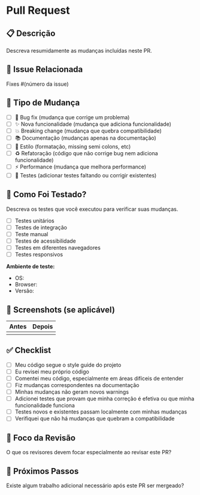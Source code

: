 # Pull Request

## 📋 Descrição

Descreva resumidamente as mudanças incluídas neste PR.

## 🔗 Issue Relacionada

Fixes #(número da issue)

## 🧪 Tipo de Mudança

- [ ] 🐛 Bug fix (mudança que corrige um problema)
- [ ] ✨ Nova funcionalidade (mudança que adiciona funcionalidade)
- [ ] 💥 Breaking change (mudança que quebra compatibilidade)
- [ ] 📚 Documentação (mudanças apenas na documentação)
- [ ] 🎨 Estilo (formatação, missing semi colons, etc)
- [ ] ♻️ Refatoração (código que não corrige bug nem adiciona funcionalidade)
- [ ] ⚡ Performance (mudança que melhora performance)
- [ ] 🧪 Testes (adicionar testes faltando ou corrigir existentes)

## 🧪 Como Foi Testado?

Descreva os testes que você executou para verificar suas mudanças.

- [ ] Testes unitários
- [ ] Testes de integração
- [ ] Teste manual
- [ ] Testes de acessibilidade
- [ ] Testes em diferentes navegadores
- [ ] Testes responsivos

**Ambiente de teste:**

- OS:
- Browser:
- Versão:

## 📸 Screenshots (se aplicável)

| Antes                                       | Depois                                  |
| ------------------------------------------- | --------------------------------------- |
| <!-- Cole screenshot do estado anterior --> | <!-- Cole screenshot do novo estado --> |

## ✅ Checklist

- [ ] Meu código segue o style guide do projeto
- [ ] Eu revisei meu próprio código
- [ ] Comentei meu código, especialmente em áreas difíceis de entender
- [ ] Fiz mudanças correspondentes na documentação
- [ ] Minhas mudanças não geram novos warnings
- [ ] Adicionei testes que provam que minha correção é efetiva ou que minha funcionalidade funciona
- [ ] Testes novos e existentes passam localmente com minhas mudanças
- [ ] Verifiquei que não há mudanças que quebram a compatibilidade

## 🎯 Foco da Revisão

O que os revisores devem focar especialmente ao revisar este PR?

## 🔄 Próximos Passos

Existe algum trabalho adicional necessário após este PR ser mergeado?
